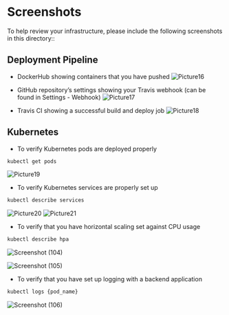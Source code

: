 ﻿# Screenshots
To help review your infrastructure, please include the following screenshots in this directory::

## Deployment Pipeline
* DockerHub showing containers that you have pushed
![Picture16](https://user-images.githubusercontent.com/86393854/200703389-8c81cc65-b86b-4345-8306-bd24ddbea7c8.png)


* GitHub repository’s settings showing your Travis webhook (can be found in Settings - Webhook)
![Picture17](https://user-images.githubusercontent.com/86393854/200703363-c738a7d8-8576-4b7e-8404-ff508e0b167b.png)


* Travis CI showing a successful build and deploy job
![Picture18](https://user-images.githubusercontent.com/86393854/200703417-98c77309-d10f-4d81-9cf1-b5374bffb302.png)

## Kubernetes
* To verify Kubernetes pods are deployed properly
```bash
kubectl get pods

```
![Picture19](https://user-images.githubusercontent.com/86393854/200703445-c241b688-7a15-4b4a-b8a2-831620a91b1a.png)

* To verify Kubernetes services are properly set up
```bash
kubectl describe services
```
![Picture20](https://user-images.githubusercontent.com/86393854/200703522-93412164-32c3-4a11-bbac-ed9d329d0686.png)
![Picture21](https://user-images.githubusercontent.com/86393854/200703545-00638071-b3c1-4e0e-9304-159b0fe96bf1.png)



* To verify that you have horizontal scaling set against CPU usage
```bash
kubectl describe hpa
```
![Screenshot (104)](https://user-images.githubusercontent.com/86393854/200855263-86bea880-b9db-4f81-9ad9-aab93671a850.jpg)

![Screenshot (105)](https://user-images.githubusercontent.com/86393854/200855389-b4e76a23-92be-48c4-8eef-c965d4d57448.jpg)




* To verify that you have set up logging with a backend application
```bash
kubectl logs {pod_name}
```
![Screenshot (106)](https://user-images.githubusercontent.com/86393854/200855476-16efff48-8113-4417-8e78-ce8befbc8687.jpg)



